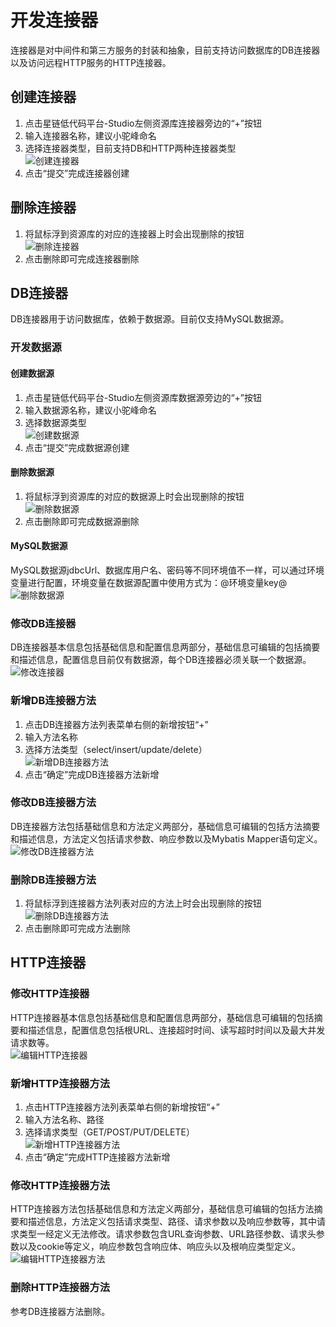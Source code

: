 # 开发连接器
连接器是对中间件和第三方服务的封装和抽象，目前支持访问数据库的DB连接器以及访问远程HTTP服务的HTTP连接器。
## 创建连接器
1. 点击星链低代码平台-Studio左侧资源库连接器旁边的“+”按钮
2. 输入连接器名称，建议小驼峰命名
3. 选择连接器类型，目前支持DB和HTTP两种连接器类型  
![创建连接器](../../../../../image/Starlink/dev/create-connector.png)
4. 点击“提交”完成连接器创建
## 删除连接器
1. 将鼠标浮到资源库的对应的连接器上时会出现删除的按钮   
![删除连接器](../../../../../image/Starlink/dev/delete-connector.png)
2. 点击删除即可完成连接器删除
## DB连接器
DB连接器用于访问数据库，依赖于数据源。目前仅支持MySQL数据源。  
### 开发数据源
#### 创建数据源
1. 点击星链低代码平台-Studio左侧资源库数据源旁边的“+”按钮
2. 输入数据源名称，建议小驼峰命名
3. 选择数据源类型  
![创建数据源](../../../../../image/Starlink/dev/create-dataSource.png)
4. 点击“提交”完成数据源创建
#### 删除数据源
1. 将鼠标浮到资源库的对应的数据源上时会出现删除的按钮   
![删除数据源](../../../../../image/Starlink/dev/delete-dataSource.png)
2. 点击删除即可完成数据源删除
#### MySQL数据源
MySQL数据源jdbcUrl、数据库用户名、密码等不同环境值不一样，可以通过环境变量进行配置，环境变量在数据源配置中使用方式为：@环境变量key@  
![删除数据源](../../../../../image/Starlink/dev/edit-mysql-dataSource.png)
### 修改DB连接器
DB连接器基本信息包括基础信息和配置信息两部分，基础信息可编辑的包括摘要和描述信息，配置信息目前仅有数据源，每个DB连接器必须关联一个数据源。
![修改连接器](../../../../../image/Starlink/dev/edit-db-connector.png)
### 新增DB连接器方法
1. 点击DB连接器方法列表菜单右侧的新增按钮“+”
2. 输入方法名称
3. 选择方法类型（select/insert/update/delete）  
![新增DB连接器方法](../../../../../image/Starlink/dev/add-db-connector-method.png)
4. 点击“确定”完成DB连接器方法新增
### 修改DB连接器方法
DB连接器方法包括基础信息和方法定义两部分，基础信息可编辑的包括方法摘要和描述信息，方法定义包括请求参数、响应参数以及Mybatis Mapper语句定义。  
![修改DB连接器方法](../../../../../image/Starlink/dev/edit-db-connector-method.png)
### 删除DB连接器方法
1. 将鼠标浮到连接器方法列表对应的方法上时会出现删除的按钮   
![删除DB连接器方法](../../../../../image/Starlink/dev/delete-db-connector-method.png)
2. 点击删除即可完成方法删除
## HTTP连接器
### 修改HTTP连接器
HTTP连接器基本信息包括基础信息和配置信息两部分，基础信息可编辑的包括摘要和描述信息，配置信息包括根URL、连接超时时间、读写超时时间以及最大并发请求数等。  
![编辑HTTP连接器](../../../../../image/Starlink/dev/edit-http-connector.png)
### 新增HTTP连接器方法
1. 点击HTTP连接器方法列表菜单右侧的新增按钮“+”
2. 输入方法名称、路径
3. 选择请求类型（GET/POST/PUT/DELETE）    
![新增HTTP连接器方法](../../../../../image/Starlink/dev/add-http-connector-method.png)
4. 点击“确定”完成HTTP连接器方法新增
### 修改HTTP连接器方法
HTTP连接器方法包括基础信息和方法定义两部分，基础信息可编辑的包括方法摘要和描述信息，方法定义包括请求类型、路径、请求参数以及响应参数等，其中请求类型一经定义无法修改。请求参数包含URL查询参数、URL路径参数、请求头参数以及cookie等定义，响应参数包含响应体、响应头以及根响应类型定义。    
![编辑HTTP连接器方法](../../../../../image/Starlink/dev/edit-http-connector-method.png)
### 删除HTTP连接器方法
参考DB连接器方法删除。